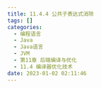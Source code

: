 ```yaml
---
title: 11.4.4 公共子表达式消除
tags: []
categories:
  - 编程语言
  - Java
  - Java语言
  - JVM
  - 第11章 后端编译与优化
  - 11.4 编译器优化技术
date: 2023-01-02 02:11:46
---
```

